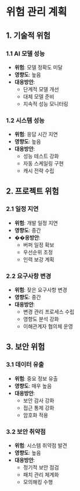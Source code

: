# 위험 관리 계획

## 1. 기술적 위험

### 1.1 AI 모델 성능
- **위험**: 모델 정확도 미달
- **영향도**: 높음
- **대응방안**:
  - 단계적 모델 개선
  - 대체 모델 준비
  - 지속적 성능 모니터링

### 1.2 시스템 성능
- **위험**: 응답 시간 지연
- **영향도**: 높음
- **대응방안**:
  - 성능 테스트 강화
  - 자동 스케일링 구현
  - 캐시 전략 수립

## 2. 프로젝트 위험

### 2.1 일정 지연
- **위험**: 개발 일정 지연
- **영향도**: 중간
- **��응방안**:
  - 버퍼 일정 확보
  - 우선순위 조정
  - 인력 보강 계획

### 2.2 요구사항 변경
- **위험**: 잦은 요구사항 변경
- **영향도**: 중간
- **대응방안**:
  - 변경 관리 프로세스 수립
  - 영향도 분석 강화
  - 이해관계자 협의체 운영

## 3. 보안 위험

### 3.1 데이터 유출
- **위험**: 중요 정보 유출
- **영향도**: 매우 높음
- **대응방안**:
  - 보안 감사 강화
  - 접근 통제 강화
  - 암호화 적용

### 3.2 보안 취약점
- **위험**: 시스템 취약점 발견
- **영향도**: 높음
- **대응방안**:
  - 정기적 보안 점검
  - 패치 관리 체계화
  - 모의해킹 수행 